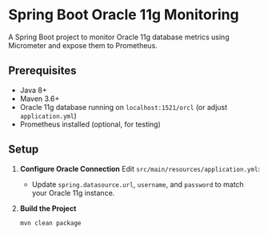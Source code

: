 # Spring Boot Oracle 11g Monitoring

A Spring Boot project to monitor Oracle 11g database metrics using Micrometer and expose them to Prometheus.

## Prerequisites

- Java 8+
- Maven 3.6+
- Oracle 11g database running on `localhost:1521/orcl` (or adjust `application.yml`)
- Prometheus installed (optional, for testing)

## Setup

1. **Configure Oracle Connection**
   Edit `src/main/resources/application.yml`:
    - Update `spring.datasource.url`, `username`, and `password` to match your Oracle 11g instance.

2. **Build the Project**
   ```bash
   mvn clean package